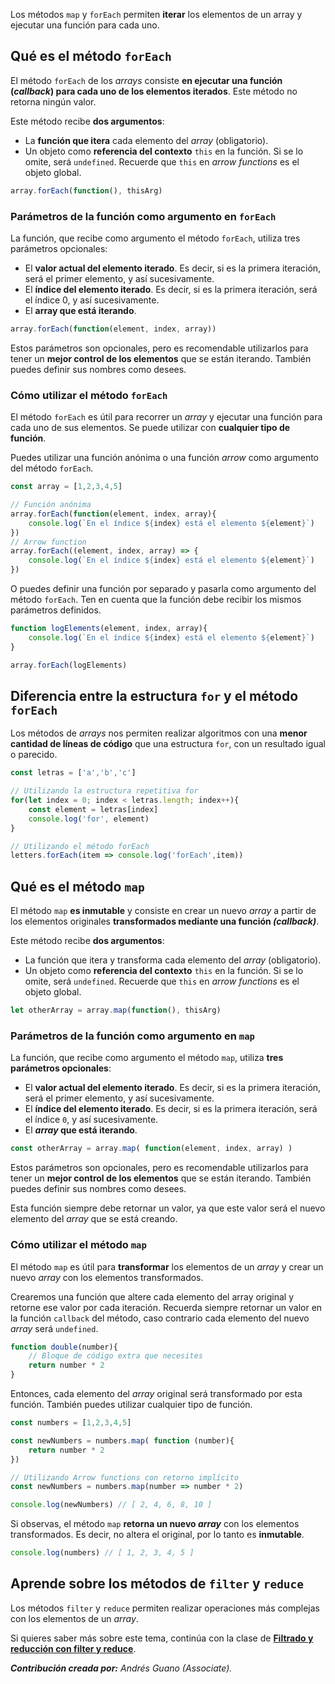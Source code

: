 Los métodos `map` y `forEach` permiten **iterar** los elementos de un array y ejecutar una función para cada uno. 

## Qué es el método `forEach`

El método `forEach` de los *arrays* consiste **en ejecutar una función (*callback*) para cada uno de los elementos iterados**. Este método no retorna ningún valor.

Este método recibe **dos argumentos**:

* La **función que itera** cada elemento del *array* (obligatorio).
* Un objeto como **referencia del contexto** `this` en la función. Si se lo omite, será `undefined`. Recuerde que `this` en *arrow functions* es el objeto global.

```js
array.forEach(function(), thisArg)
```

### Parámetros de la función como argumento en `forEach`

La función, que recibe como argumento el método `forEach`, utiliza tres parámetros opcionales:

* El **valor actual del elemento iterado**. Es decir, si es la primera iteración, será el primer elemento, y así sucesivamente.
* El **índice del elemento iterado**. Es decir, si es la primera iteración, será el índice 0, y así sucesivamente.
* El **array que está iterando**.

```js
array.forEach(function(element, index, array))
```

Estos parámetros son opcionales, pero es recomendable utilizarlos para tener un **mejor control de los elementos** que se están iterando. También puedes definir sus nombres como desees.


### Cómo utilizar el método `forEach`

El método `forEach` es útil para recorrer un *array* y ejecutar una función para cada uno de sus elementos. Se puede utilizar con **cualquier tipo de función**.

Puedes utilizar una función anónima o una función *arrow* como argumento del método `forEach`.

```js
const array = [1,2,3,4,5]

// Función anónima
array.forEach(function(element, index, array){
    console.log(`En el índice ${index} está el elemento ${element}`)
})
// Arrow function
array.forEach((element, index, array) => {
    console.log(`En el índice ${index} está el elemento ${element}`)
})
```

O puedes definir una función por separado y pasarla como argumento del método `forEach`. Ten en cuenta que la función debe recibir los mismos parámetros definidos.

```js
function logElements(element, index, array){
    console.log(`En el índice ${index} está el elemento ${element}`)
}

array.forEach(logElements)
```


## Diferencia entre la estructura `for` y el método `forEach`

Los métodos de *arrays* nos permiten realizar algoritmos con una **menor cantidad de líneas de código** que una estructura `for`, con un resultado igual o parecido.

```js
const letras = ['a','b','c']

// Utilizando la estructura repetitiva for
for(let index = 0; index < letras.length; index++){
    const element = letras[index]
    console.log('for', element)
}

// Utilizando el método forEach
letters.forEach(item => console.log('forEach',item))
```


## Qué es el método `map`

El método `map` **es inmutable** y consiste en crear un nuevo *array* a partir de los elementos originales **transformados mediante una función *(callback)***.

Este método recibe **dos argumentos**: 
* La función que itera y transforma cada elemento del *array* (obligatorio).
* Un objeto como **referencia del contexto** `this` en la función. Si se lo omite, será `undefined`. Recuerde que `this` en *arrow functions* es el objeto global.


```js
let otherArray = array.map(function(), thisArg)
```

### Parámetros de la función como argumento en `map`

La función, que recibe como argumento el método `map`, utiliza **tres parámetros opcionales**:
* El **valor actual del elemento iterado**. Es decir, si es la primera iteración, será el primer elemento, y así sucesivamente.
* El **índice del elemento iterado**. Es decir, si es la primera iteración, será el índice `0`, y así sucesivamente.
* El ***array* que está iterando**.

```js
const otherArray = array.map( function(element, index, array) )
```

Estos parámetros son opcionales, pero es recomendable utilizarlos para tener un **mejor control de los elementos** que se están iterando. También puedes definir sus nombres como desees.

Esta función siempre debe retornar un valor, ya que este valor será el nuevo elemento del *array* que se está creando.


### Cómo utilizar el método `map`

El método `map` es útil para **transformar** los elementos de un *array* y crear un nuevo *array* con los elementos transformados.

Crearemos una función que altere cada elemento del array original y retorne ese valor por cada iteración. Recuerda siempre retornar un valor en la función `callback` del método, caso contrario cada elemento del nuevo *array* será `undefined`.

```js
function double(number){
    // Bloque de código extra que necesites
    return number * 2
}
```

Entonces, cada elemento del *array* original será transformado por esta función. También puedes utilizar cualquier tipo de función.

```js
const numbers = [1,2,3,4,5]

const newNumbers = numbers.map( function (number){
    return number * 2
})

// Utilizando Arrow functions con retorno implícito
const newNumbers = numbers.map(number => number * 2)

console.log(newNumbers) // [ 2, 4, 6, 8, 10 ]
```

Si observas, el método `map` **retorna un nuevo *array*** con los elementos transformados. Es decir, no altera el original, por lo tanto es **inmutable**.

```js
console.log(numbers) // [ 1, 2, 3, 4, 5 ]
```

## Aprende sobre los métodos de `filter` y `reduce`

Los métodos `filter` y `reduce` permiten realizar operaciones más complejas con los elementos de un *array*.

Si quieres saber más sobre este tema, continúa con la clase de **[Filtrado y reducción con filter y reduce](https://platzi.com/home/clases/10266-javascript/70354-filtrado-y-reduccion-con-filter-y-reduce/)**.

***Contribución creada por:** Andrés Guano (Associate).*
